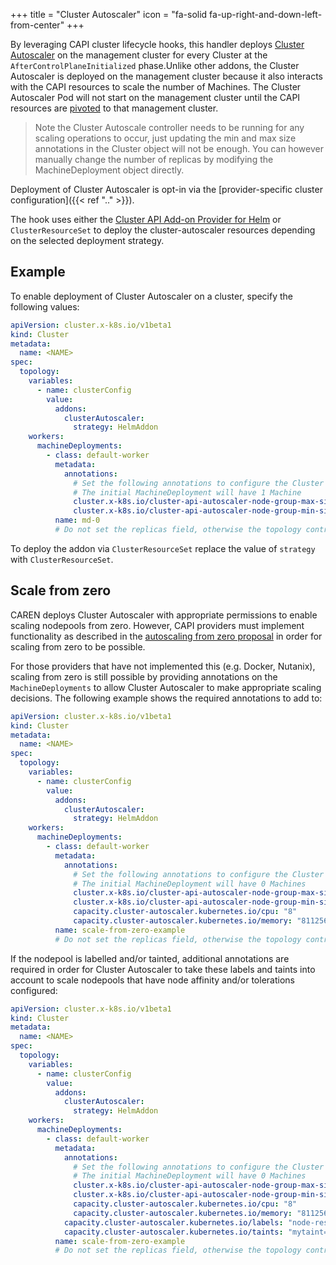 +++
title = "Cluster Autoscaler"
icon = "fa-solid fa-up-right-and-down-left-from-center"
+++

By leveraging CAPI cluster lifecycle hooks, this handler deploys [Cluster Autoscaler] on the management cluster
for every Cluster at the `AfterControlPlaneInitialized` phase.Unlike other addons, the Cluster Autoscaler
is deployed on the management cluster because it also interacts with the CAPI resources to scale the number of Machines.
The Cluster Autoscaler Pod will not start on the management cluster until the CAPI resources are [pivoted][Pivot]
to that management cluster.

> Note the Cluster Autoscale controller needs to be running for any scaling operations to occur,
> just updating the min and max size annotations in the Cluster object will not be enough.
> You can however manually change the number of replicas by modifying the MachineDeployment object directly.

Deployment of Cluster Autoscaler is opt-in via the  [provider-specific cluster configuration]({{< ref ".." >}}).

The hook uses either the [Cluster API Add-on Provider for Helm] or `ClusterResourceSet` to deploy the cluster-autoscaler
resources depending on the selected deployment strategy.

## Example

To enable deployment of Cluster Autoscaler on a cluster, specify the following values:

```yaml
apiVersion: cluster.x-k8s.io/v1beta1
kind: Cluster
metadata:
  name: <NAME>
spec:
  topology:
    variables:
      - name: clusterConfig
        value:
          addons:
            clusterAutoscaler:
              strategy: HelmAddon
    workers:
      machineDeployments:
        - class: default-worker
          metadata:
            annotations:
              # Set the following annotations to configure the Cluster Autoscaler
              # The initial MachineDeployment will have 1 Machine
              cluster.x-k8s.io/cluster-api-autoscaler-node-group-max-size: "3"
              cluster.x-k8s.io/cluster-api-autoscaler-node-group-min-size: "1"
          name: md-0
          # Do not set the replicas field, otherwise the topology controller will revert back the autoscaler's changes
```

To deploy the addon via `ClusterResourceSet` replace the value of `strategy` with `ClusterResourceSet`.

## Scale from zero

CAREN deploys Cluster Autoscaler with appropriate permissions to enable scaling nodepools from zero. However, CAPI
providers must implement functionality as described in the [autoscaling from zero proposal][Scale from zero status
updates] in order for scaling from zero to be possible.

For those providers that have not implemented this (e.g. Docker, Nutanix), scaling from zero is still possible by
providing annotations on the `MachineDeployments` to allow Cluster Autoscaler to make appropriate scaling decisions.
The following example shows the required annotations to add to:

```yaml
apiVersion: cluster.x-k8s.io/v1beta1
kind: Cluster
metadata:
  name: <NAME>
spec:
  topology:
    variables:
      - name: clusterConfig
        value:
          addons:
            clusterAutoscaler:
              strategy: HelmAddon
    workers:
      machineDeployments:
        - class: default-worker
          metadata:
            annotations:
              # Set the following annotations to configure the Cluster Autoscaler
              # The initial MachineDeployment will have 0 Machines
              cluster.x-k8s.io/cluster-api-autoscaler-node-group-max-size: "3"
              cluster.x-k8s.io/cluster-api-autoscaler-node-group-min-size: "0"
              capacity.cluster-autoscaler.kubernetes.io/cpu: "8"
              capacity.cluster-autoscaler.kubernetes.io/memory: "8112564Ki"
          name: scale-from-zero-example
          # Do not set the replicas field, otherwise the topology controller will revert back the autoscaler's changes
```

If the nodepool is labelled and/or tainted, additional annotations are required in order for Cluster Autoscaler to take
these labels and taints into account to scale nodepools that have node affinity and/or tolerations configured:

```yaml
apiVersion: cluster.x-k8s.io/v1beta1
kind: Cluster
metadata:
  name: <NAME>
spec:
  topology:
    variables:
      - name: clusterConfig
        value:
          addons:
            clusterAutoscaler:
              strategy: HelmAddon
    workers:
      machineDeployments:
        - class: default-worker
          metadata:
            annotations:
              # Set the following annotations to configure the Cluster Autoscaler
              # The initial MachineDeployment will have 0 Machines
              cluster.x-k8s.io/cluster-api-autoscaler-node-group-max-size: "3"
              cluster.x-k8s.io/cluster-api-autoscaler-node-group-min-size: "0"
              capacity.cluster-autoscaler.kubernetes.io/cpu: "8"
              capacity.cluster-autoscaler.kubernetes.io/memory: "8112564Ki"
            capacity.cluster-autoscaler.kubernetes.io/labels: "node-restriction.kubernetes.io/my-app="
            capacity.cluster-autoscaler.kubernetes.io/taints: "mytaint=tainted:NoSchedule"
          name: scale-from-zero-example
          # Do not set the replicas field, otherwise the topology controller will revert back the autoscaler's changes
```

[Cluster Autoscaler]: https://github.com/kubernetes/autoscaler/tree/master/cluster-autoscaler/cloudprovider/clusterapi
[Cluster API Add-on Provider for Helm]: https://github.com/kubernetes-sigs/cluster-api-addon-provider-helm
[Pivot]: https://main.cluster-api.sigs.k8s.io/clusterctl/commands/move#pivot
[Scale from zero status updates]: https://github.com/kubernetes-sigs/cluster-api/blob/v1.10.4/docs/proposals/20210310-opt-in-autoscaling-from-zero.md#infrastructure-machine-template-status-updates
